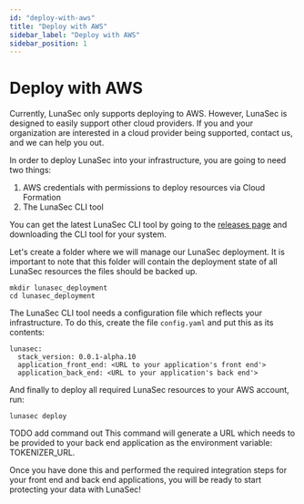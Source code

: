 ```yaml
---
id: "deploy-with-aws"
title: "Deploy with AWS"
sidebar_label: "Deploy with AWS"
sidebar_position: 1
---
```


# Deploy with AWS

Currently, LunaSec only supports deploying to AWS. However, LunaSec is designed to easily support other cloud providers.
If you and your organization are interested in a cloud provider being supported, contact us, and we can help you out.

In order to deploy LunaSec into your infrastructure, you are going to need two things:

1. AWS credentials with permissions to deploy resources via Cloud Formation
2. The LunaSec CLI tool

You can get the latest LunaSec CLI tool by going to the [releases page](https://github.com/lunasec-io/lunasec-monorepo/releases)
and downloading the CLI tool for your system.

Let's create a folder where we will manage our LunaSec deployment. It is important to note that this folder will contain
the deployment state of all LunaSec resources the files should be backed up.
```shell
mkdir lunasec_deployment
cd lunasec_deployment
```

The LunaSec CLI tool needs a configuration file which reflects your infrastructure. To do this, create the file `config.yaml`
and put this as its contents:
```shell
lunasec:
  stack_version: 0.0.1-alpha.10
  application_front_end: <URL to your application's front end'>
  application_back_end: <URL to your application's back end'>
```

And finally to deploy all required LunaSec resources to your AWS account, run:
```shell
lunasec deploy
```

TODO add command out
This command will generate a URL which needs to be provided to your back end application as the environment variable: TOKENIZER_URL.

Once you have done this and performed the required integration steps for your front end and back end applications, you
will be ready to start protecting your data with LunaSec!